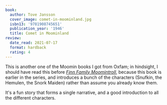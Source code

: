 ```yaml
---
book:
  author: Tove Jansson
  cover_image: comet-in-moominland.jpg
  isbn13: '9781908745651'
  publication_year: '1946'
  title: Comet in Moominland
review:
  date_read: 2021-07-17
  format: hardback
  rating: 4
---
```


This is another one of the Moomin books I got from Oxfam; in hindsight, I should have read this before [*Finn Family Moomintroll*](/reviews/finn-family-moomintroll/), because this book is earlier in the series, and introduces a bunch of the characters (Snufkin, the Hemulen, the Snork Maiden) rather than assume you already know them.

It's a fun story that forms a single narrative, and a good introduction to all the different characters.
